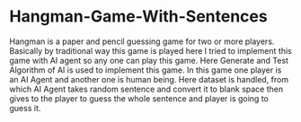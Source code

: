 # Hangman-Game-With-Sentences
Hangman is a paper and pencil guessing game for two or more players. 
Basically by  traditional way this game is played here I tried to implement this game with AI agent so any  one can play this game. 
Here Generate and Test Algorithm of AI is used to implement this game. 
In this game one player is an AI Agent and another one is human being. 
Here dataset is handled, from which AI Agent takes random sentence and convert it to  blank space then gives to the player to guess the whole sentence and player is going to  guess it.
